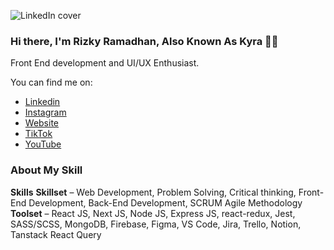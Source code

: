 ![LinkedIn cover](https://user-images.githubusercontent.com/71491992/126656797-ea8759c3-66e3-4759-a3ab-e896a21d2b58.png)

### Hi there, I'm Rizky Ramadhan, Also Known As Kyra 👋🏻

Front End development and UI/UX Enthusiast.

You can find me on: 
- [Linkedin](https://www.linkedin.com/in/rizkykyra/)
- [Instagram](https://www.instagram.com/code.kyra/)
- [Website](https://meetkyra.vercel.app/)
- [TikTok](https://www.tiktok.com/@code.kyra)
- [YouTube](https://www.youtube.com/@codekyra)

### About My Skill
**Skills**
**Skillset** – Web Development, Problem Solving, Critical thinking, Front-End Development, Back-End Development, SCRUM Agile
Methodology
**Toolset** – React JS, Next JS, Node JS, Express JS, react-redux, Jest, SASS/SCSS, MongoDB, Firebase, Figma, VS Code, Jira,
Trello, Notion, Tanstack React Query

